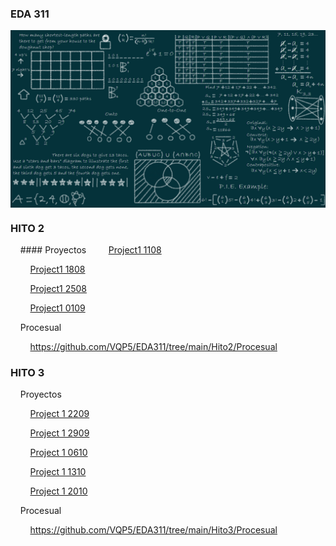 

### EDA 311  
<div align="center">
<img src="https://github.com/VQP5/EDA311/blob/main/Recursos/1_Ut55XNszCQPxCG9qaEQfAw.png" align="center" height="" width="600" />
</div>  
  

### <div align="center"></div>  
  



### HITO 2  
&nbsp;&nbsp;&nbsp;&nbsp;#### Proyectos 
&nbsp;&nbsp;&nbsp;&nbsp;&nbsp;&nbsp;&nbsp;&nbsp;[Project1 1108](https://github.com/VQP5/EDA311/blob/main/Hito2/Proyectos/project1%201108.zip)

&nbsp;&nbsp;&nbsp;&nbsp;&nbsp;&nbsp;&nbsp;&nbsp;[Project1 1808](https://github.com/VQP5/EDA311/blob/main/Hito2/Proyectos/Project1%201808.zip)

&nbsp;&nbsp;&nbsp;&nbsp;&nbsp;&nbsp;&nbsp;&nbsp;[Project1 2508](https://github.com/VQP5/EDA311/blob/main/Hito2/Proyectos/Project1%202508.zip)

&nbsp;&nbsp;&nbsp;&nbsp;&nbsp;&nbsp;&nbsp;&nbsp;[Project1 0109](https://github.com/VQP5/EDA311/blob/main/Hito2/Proyectos/Project1%200109.zip)

&nbsp;&nbsp;&nbsp;&nbsp;Procesual

&nbsp;&nbsp;&nbsp;&nbsp;&nbsp;&nbsp;&nbsp;&nbsp;https://github.com/VQP5/EDA311/tree/main/Hito2/Procesual  
  



### HITO 3  
&nbsp;&nbsp;&nbsp;&nbsp;Proyectos

&nbsp;&nbsp;&nbsp;&nbsp;&nbsp;&nbsp;&nbsp;&nbsp;[Project 1 2209](https://github.com/VQP5/EDA311/blob/main/Hito3/Proyectos/Project%201%202209.zip)

&nbsp;&nbsp;&nbsp;&nbsp;&nbsp;&nbsp;&nbsp;&nbsp;[Project 1 2909](https://github.com/VQP5/EDA311/blob/main/Hito3/Proyectos/Project%201%202909.zip)

&nbsp;&nbsp;&nbsp;&nbsp;&nbsp;&nbsp;&nbsp;&nbsp;[Project 1 0610](https://github.com/VQP5/EDA311/blob/main/Hito3/Proyectos/Project%201%200610.zip)

&nbsp;&nbsp;&nbsp;&nbsp;&nbsp;&nbsp;&nbsp;&nbsp;[Project 1 1310](https://github.com/VQP5/EDA311/blob/main/Hito3/Proyectos/Project%201%201310.zip)

&nbsp;&nbsp;&nbsp;&nbsp;&nbsp;&nbsp;&nbsp;&nbsp;[Project 1 2010](https://github.com/VQP5/EDA311/blob/main/Hito3/Proyectos/Project%201%202010.zip)

&nbsp;&nbsp;&nbsp;&nbsp;Procesual

&nbsp;&nbsp;&nbsp;&nbsp;&nbsp;&nbsp;&nbsp;&nbsp;https://github.com/VQP5/EDA311/tree/main/Hito3/Procesual  

<br />
